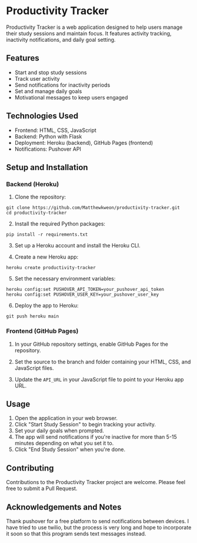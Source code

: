 # Productivity Tracker

Productivity Tracker is a web application designed to help users manage their study sessions and maintain focus. It features activity tracking, inactivity notifications, and daily goal setting.

## Features

- Start and stop study sessions
- Track user activity
- Send notifications for inactivity periods
- Set and manage daily goals
- Motivational messages to keep users engaged

## Technologies Used

- Frontend: HTML, CSS, JavaScript
- Backend: Python with Flask
- Deployment: Heroku (backend), GitHub Pages (frontend)
- Notifications: Pushover API

## Setup and Installation

### Backend (Heroku)

1. Clone the repository:
```
git clone https://github.com/Matthewkweon/productivity-tracker.git
cd productivity-tracker
```

2. Install the required Python packages:
```
pip install -r requirements.txt
```

3. Set up a Heroku account and install the Heroku CLI.

4. Create a new Heroku app:
```
heroku create productivity-tracker
```

5. Set the necessary environment variables:
```
heroku config:set PUSHOVER_API_TOKEN=your_pushover_api_token
heroku config:set PUSHOVER_USER_KEY=your_pushover_user_key
```

6. Deploy the app to Heroku:
```
git push heroku main
```

### Frontend (GitHub Pages)

1. In your GitHub repository settings, enable GitHub Pages for the repository.

2. Set the source to the branch and folder containing your HTML, CSS, and JavaScript files.

3. Update the `API_URL` in your JavaScript file to point to your Heroku app URL.

## Usage

1. Open the application in your web browser.
2. Click "Start Study Session" to begin tracking your activity.
3. Set your daily goals when prompted.
4. The app will send notifications if you're inactive for more than 5-15 minutes depending on what you set it to.
5. Click "End Study Session" when you're done.

## Contributing

Contributions to the Productivity Tracker project are welcome. Please feel free to submit a Pull Request.

## Acknowledgements and Notes

Thank pushover for a free platform to send notifications between devices. I have tried to use twilio, but the process is very long and hope to incorporate it soon so that this program sends text messages instead.

